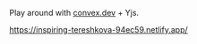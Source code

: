 Play around with [convex.dev][convex] + Yjs.

https://inspiring-tereshkova-94ec59.netlify.app/

[convex]: https://www.convex.dev/
